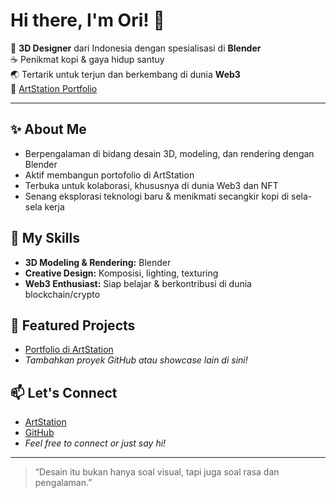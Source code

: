 # Hi there, I'm Ori! 👋

🎨 **3D Designer** dari Indonesia dengan spesialisasi di **Blender**  
☕ Penikmat kopi & gaya hidup santuy  
🌏 Tertarik untuk terjun dan berkembang di dunia **Web3**  
🔗 [ArtStation Portfolio](https://www.artstation.com/yuhori_kertadiwangsa)

---

## ✨ About Me

- Berpengalaman di bidang desain 3D, modeling, dan rendering dengan Blender
- Aktif membangun portofolio di ArtStation
- Terbuka untuk kolaborasi, khususnya di dunia Web3 dan NFT
- Senang eksplorasi teknologi baru & menikmati secangkir kopi di sela-sela kerja

## 🚀 My Skills

- **3D Modeling & Rendering:** Blender
- **Creative Design:** Komposisi, lighting, texturing
- **Web3 Enthusiast:** Siap belajar & berkontribusi di dunia blockchain/crypto

## 📌 Featured Projects

- [Portfolio di ArtStation](https://www.artstation.com/yuhori_kertadiwangsa)
- *Tambahkan proyek GitHub atau showcase lain di sini!*

## 📫 Let's Connect

- [ArtStation](https://www.artstation.com/yuhori_kertadiwangsa)
- [GitHub](https://github.com/Ori888-ux)
- *Feel free to connect or just say hi!*

---

> “Desain itu bukan hanya soal visual, tapi juga soal rasa dan pengalaman.”
